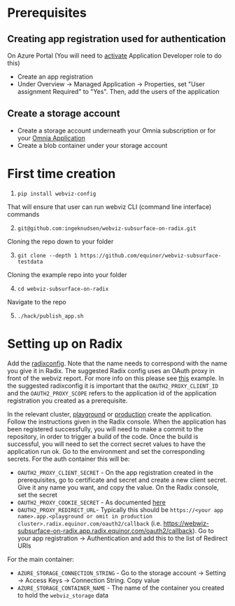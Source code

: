 # Prerequisites

## Creating app registration used for authentication

On Azure Portal (You will need to [activate](https://portal.azure.com/#blade/Microsoft_Azure_PIM/DirectoryRoleManagementMenuBlade/DirectoryRolesActivation) Application Developer role to do this)

- Create an app registration
- Under Overview -> Managed Application -> Properties, set "User assignment Required" to "Yes". Then, add the users of the application

## Create a storage account

- Create a storage account underneath your Omnia subscription or for your [Omnia Application](https://docs.omnia.equinor.com/)
- Create a blob container under your storage account

# First time creation

1. `pip install webviz-config`

That will ensure that user can run webviz CLI (command line interface) commands

2. `git@github.com:ingeknudsen/webviz-subsurface-on-radix.git`

Cloning the repo down to your folder

3. `git clone --depth 1 https://github.com/equinor/webviz-subsurface-testdata`

Cloning the example repo into your folder

4. `cd webviz-subsurface-on-radix`

Navigate to the repo

5. `./hack/publish_app.sh`

# Setting up on Radix

Add the [radixconfig](https://github.com/ingeknudsen/webviz-subsurface-on-radix/blob/master/radixconfig.yaml). Note that the name needs to correspond with the name you give it in Radix. The suggested Radix config uses an OAuth proxy in front of the webviz report. For more info on this please see [this](https://github.com/equinor/radix-example-oauth-proxy) example. In the suggested radixconfig it is important that the `OAUTH2_PROXY_CLIENT_ID` and the `OAUTH2_PROXY_SCOPE` refers to the application id of the application registration you created as a prerequisite.

In the relevant cluster, [playground](https://console.playground.radix.equinor.com/applications) or [production](https://console.radix.equinor.com/applications) create the application. Follow the instructions given in the Radix console. When the application has been registered successfully, you will need to make a commit to the repository, in order to trigger a build of the code. Once the build is successful, you will need to set the correct secret values to have the application run ok. Go to the environment and set the corresponding secrets. For the auth container this will be:

- `OAUTH2_PROXY_CLIENT_SECRET` - On the app registration created in the prerequisites, go to certificate and secret and create a new client secret. Give it any name you want, and copy the value. On the Radix console, set the secret
- `OAUTH2_PROXY_COOKIE_SECRET` - As documented [here](https://github.com/equinor/radix-example-oauth-proxy#client)
- `OAUTH2_PROXY_REDIRECT_URL`- Typically this should be `https://<your app name>.app.<playground or omit in production cluster>.radix.equinor.com/oauth2/callback` (i.e. https://webwiz-subsurface-on-radix.app.radix.equinor.com/oauth2/callback). Go to your app registration -> Authentication and add this to the list of Redirect URIs

For the main container:

- `AZURE_STORAGE_CONNECTION_STRING` - Go to the storage account -> Setting -> Access Keys -> Connection String. Copy value
- `AZURE_STORAGE_CONTAINER_NAME` - The name of the container you created to hold the `webviz_storage` data
